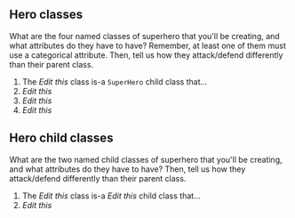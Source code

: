 ## Hero classes
What are the four named classes of superhero that you'll be creating, and what attributes do they have to have? Remember, 
at least one of them must use a categorical attribute. Then, tell us how they attack/defend differently than their parent class.
1. The _Edit this_ class is-a `SuperHero` child class that...
2. _Edit this_
3. _Edit this_
4. _Edit this_

## Hero child classes
What are the two named child classes of superhero that you'll be creating, and what attributes do they have to have? 
Then, tell us how they attack/defend differently than their parent class.
1. The _Edit this_ class is-a _Edit this_ child class that...
2. _Edit this_
